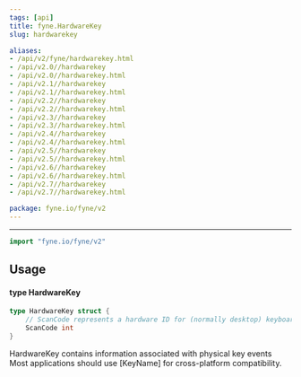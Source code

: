 ```yaml
---
tags: [api]
title: fyne.HardwareKey
slug: hardwarekey

aliases:
- /api/v2/fyne/hardwarekey.html
- /api/v2.0//hardwarekey
- /api/v2.0//hardwarekey.html
- /api/v2.1//hardwarekey
- /api/v2.1//hardwarekey.html
- /api/v2.2//hardwarekey
- /api/v2.2//hardwarekey.html
- /api/v2.3//hardwarekey
- /api/v2.3//hardwarekey.html
- /api/v2.4//hardwarekey
- /api/v2.4//hardwarekey.html
- /api/v2.5//hardwarekey
- /api/v2.5//hardwarekey.html
- /api/v2.6//hardwarekey
- /api/v2.6//hardwarekey.html
- /api/v2.7//hardwarekey
- /api/v2.7//hardwarekey.html

package: fyne.io/fyne/v2
---
```



---
```go
import "fyne.io/fyne/v2"
```

## Usage

#### type HardwareKey

```go
type HardwareKey struct {
	// ScanCode represents a hardware ID for (normally desktop) keyboard events.
	ScanCode int
}
```

HardwareKey contains information associated with physical key events Most applications should use [KeyName] for cross-platform compatibility.
